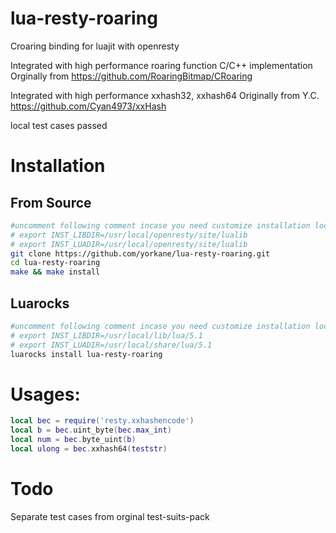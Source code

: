 # lua-resty-roaring
Croaring binding for luajit with openresty

Integrated with high performance roaring function C/C++ implementation
Orginally from https://github.com/RoaringBitmap/CRoaring

Integrated with high performance xxhash32, xxhash64
Originally from Y.C. https://github.com/Cyan4973/xxHash

local test cases passed
# Installation
## From Source 
```bash
#uncomment following comment incase you need customize installation location with default openresty installed
# export INST_LIBDIR=/usr/local/openresty/site/lualib
# export INST_LUADIR=/usr/local/openresty/site/lualib
git clone https://github.com/yorkane/lua-resty-roaring.git
cd lua-resty-roaring
make && make install
```

## Luarocks
```bash
#uncomment following comment incase you need customize installation location
# export INST_LIBDIR=/usr/local/lib/lua/5.1 
# export INST_LUADIR=/usr/local/share/lua/5.1
luarocks install lua-resty-roaring
```

# Usages:
```lua
local bec = require('resty.xxhashencode')
local b = bec.uint_byte(bec.max_int)
local num = bec.byte_uint(b)
local ulong = bec.xxhash64(teststr)

```

# Todo
Separate test cases from orginal test-suits-pack
